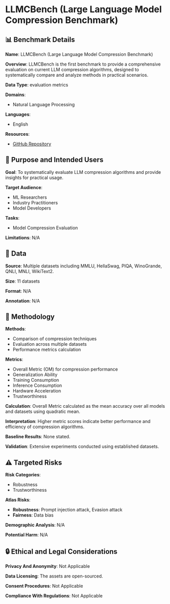 # LLMCBench (Large Language Model Compression Benchmark)

## 📊 Benchmark Details

**Name**: LLMCBench (Large Language Model Compression Benchmark)

**Overview**: LLMCBench is the first benchmark to provide a comprehensive evaluation on current LLM compression algorithms, designed to systematically compare and analyze methods in practical scenarios.

**Data Type**: evaluation metrics

**Domains**:
- Natural Language Processing

**Languages**:
- English

**Resources**:
- [GitHub Repository](https://github.com/AboveParadise/LLMCBench)

## 🎯 Purpose and Intended Users

**Goal**: To systematically evaluate LLM compression algorithms and provide insights for practical usage.

**Target Audience**:
- ML Researchers
- Industry Practitioners
- Model Developers

**Tasks**:
- Model Compression Evaluation

**Limitations**: N/A

## 💾 Data

**Source**: Multiple datasets including MMLU, HellaSwag, PIQA, WinoGrande, QNLI, MNLI, WikiText2.

**Size**: 11 datasets

**Format**: N/A

**Annotation**: N/A

## 🔬 Methodology

**Methods**:
- Comparison of compression techniques
- Evaluation across multiple datasets
- Performance metrics calculation

**Metrics**:
- Overall Metric (OM) for compression performance
- Generalization Ability
- Training Consumption
- Inference Consumption
- Hardware Acceleration
- Trustworthiness

**Calculation**: Overall Metric calculated as the mean accuracy over all models and datasets using quadratic mean.

**Interpretation**: Higher metric scores indicate better performance and efficiency of compression algorithms.

**Baseline Results**: None stated.

**Validation**: Extensive experiments conducted using established datasets.

## ⚠️ Targeted Risks

**Risk Categories**:
- Robustness
- Trustworthiness

**Atlas Risks**:
- **Robustness**: Prompt injection attack, Evasion attack
- **Fairness**: Data bias

**Demographic Analysis**: N/A

**Potential Harm**: N/A

## 🔒 Ethical and Legal Considerations

**Privacy And Anonymity**: Not Applicable

**Data Licensing**: The assets are open-sourced.

**Consent Procedures**: Not Applicable

**Compliance With Regulations**: Not Applicable
